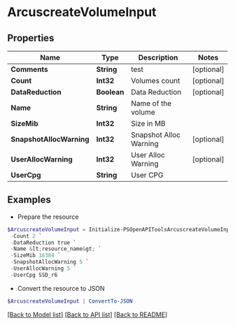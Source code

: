 # ArcuscreateVolumeInput
## Properties

Name | Type | Description | Notes
------------ | ------------- | ------------- | -------------
**Comments** | **String** | test | [optional] 
**Count** | **Int32** | Volumes count | [optional] 
**DataReduction** | **Boolean** | Data Reduction | [optional] 
**Name** | **String** | Name of the volume | 
**SizeMib** | **Int32** | Size in MB | 
**SnapshotAllocWarning** | **Int32** | Snapshot Alloc Warning | [optional] 
**UserAllocWarning** | **Int32** | User Alloc Warning | [optional] 
**UserCpg** | **String** | User CPG | 

## Examples

- Prepare the resource
```powershell
$ArcuscreateVolumeInput = Initialize-PSOpenAPIToolsArcuscreateVolumeInput  -Comments test `
 -Count 2 `
 -DataReduction true `
 -Name &lt;resource_name&gt; `
 -SizeMib 16384 `
 -SnapshotAllocWarning 5 `
 -UserAllocWarning 5 `
 -UserCpg SSD_r6
```

- Convert the resource to JSON
```powershell
$ArcuscreateVolumeInput | ConvertTo-JSON
```

[[Back to Model list]](../README.md#documentation-for-models) [[Back to API list]](../README.md#documentation-for-api-endpoints) [[Back to README]](../README.md)

